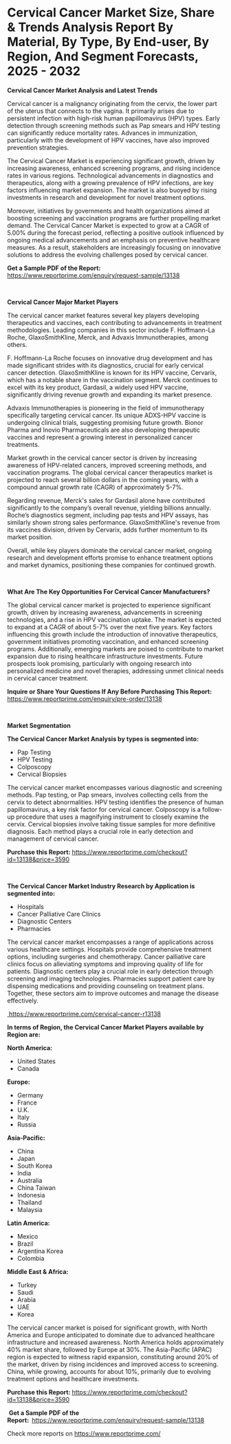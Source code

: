 <p><h1>Cervical Cancer Market Size, Share & Trends Analysis Report By Material, By Type, By End-user, By Region, And Segment Forecasts, 2025 - 2032</h1></p><p><strong>Cervical Cancer Market Analysis and Latest Trends</strong></p>
<p><p>Cervical cancer is a malignancy originating from the cervix, the lower part of the uterus that connects to the vagina. It primarily arises due to persistent infection with high-risk human papillomavirus (HPV) types. Early detection through screening methods such as Pap smears and HPV testing can significantly reduce mortality rates. Advances in immunization, particularly with the development of HPV vaccines, have also improved prevention strategies.</p><p>The Cervical Cancer Market is experiencing significant growth, driven by increasing awareness, enhanced screening programs, and rising incidence rates in various regions. Technological advancements in diagnostics and therapeutics, along with a growing prevalence of HPV infections, are key factors influencing market expansion. The market is also buoyed by rising investments in research and development for novel treatment options.</p><p>Moreover, initiatives by governments and health organizations aimed at boosting screening and vaccination programs are further propelling market demand. The Cervical Cancer Market is expected to grow at a CAGR of 5.00% during the forecast period, reflecting a positive outlook influenced by ongoing medical advancements and an emphasis on preventive healthcare measures. As a result, stakeholders are increasingly focusing on innovative solutions to address the evolving challenges posed by cervical cancer.</p></p>
<p><strong>Get a Sample PDF of the Report:&nbsp;</strong> <a href="https://www.reportprime.com/enquiry/request-sample/13138?utm_campaign=3529&utm_medium=2&utm_source=Github&utm_content=ia&utm_term=19032025&utm_id=cervical-cancer">https://www.reportprime.com/enquiry/request-sample/13138</a></p>
<p>&nbsp;</p>
<p><strong>Cervical Cancer Major Market Players</strong></p>
<p><p>The cervical cancer market features several key players developing therapeutics and vaccines, each contributing to advancements in treatment methodologies. Leading companies in this sector include F. Hoffmann-La Roche, GlaxoSmithKline, Merck, and Advaxis Immunotherapies, among others.</p><p>F. Hoffmann-La Roche focuses on innovative drug development and has made significant strides with its diagnostics, crucial for early cervical cancer detection. GlaxoSmithKline is known for its HPV vaccine, Cervarix, which has a notable share in the vaccination segment. Merck continues to excel with its key product, Gardasil, a widely used HPV vaccine, significantly driving revenue growth and expanding its market presence.</p><p>Advaxis Immunotherapies is pioneering in the field of immunotherapy specifically targeting cervical cancer. Its unique ADXS-HPV vaccine is undergoing clinical trials, suggesting promising future growth. Bionor Pharma and Inovio Pharmaceuticals are also developing therapeutic vaccines and represent a growing interest in personalized cancer treatments.</p><p>Market growth in the cervical cancer sector is driven by increasing awareness of HPV-related cancers, improved screening methods, and vaccination programs. The global cervical cancer therapeutics market is projected to reach several billion dollars in the coming years, with a compound annual growth rate (CAGR) of approximately 5-7%.</p><p>Regarding revenue, Merck's sales for Gardasil alone have contributed significantly to the company’s overall revenue, yielding billions annually. Roche’s diagnostics segment, including pap tests and HPV assays, has similarly shown strong sales performance. GlaxoSmithKline's revenue from its vaccines division, driven by Cervarix, adds further momentum to its market position.</p><p>Overall, while key players dominate the cervical cancer market, ongoing research and development efforts promise to enhance treatment options and market dynamics, positioning these companies for continued growth.</p></p>
<p>&nbsp;</p>
<p><strong>What Are The Key Opportunities For Cervical Cancer Manufacturers?</strong></p>
<p><p>The global cervical cancer market is projected to experience significant growth, driven by increasing awareness, advancements in screening technologies, and a rise in HPV vaccination uptake. The market is expected to expand at a CAGR of about 5-7% over the next five years. Key factors influencing this growth include the introduction of innovative therapeutics, government initiatives promoting vaccination, and enhanced screening programs. Additionally, emerging markets are poised to contribute to market expansion due to rising healthcare infrastructure investments. Future prospects look promising, particularly with ongoing research into personalized medicine and novel therapies, addressing unmet clinical needs in cervical cancer treatment.</p></p>
<p><strong>Inquire or Share Your Questions If Any Before Purchasing This Report:</strong> <a href="https://www.reportprime.com/enquiry/pre-order/13138?utm_campaign=3529&utm_medium=2&utm_source=Github&utm_content=ia&utm_term=19032025&utm_id=cervical-cancer">https://www.reportprime.com/enquiry/pre-order/13138</a></p>
<p>&nbsp;</p>
<p><strong>Market Segmentation</strong></p>
<p><strong>The Cervical Cancer Market Analysis by types is segmented into:</strong></p>
<p><ul><li>Pap Testing</li><li>HPV Testing</li><li>Colposcopy</li><li>Cervical Biopsies</li></ul></p>
<p><p>The cervical cancer market encompasses various diagnostic and screening methods. Pap testing, or Pap smears, involves collecting cells from the cervix to detect abnormalities. HPV testing identifies the presence of human papillomavirus, a key risk factor for cervical cancer. Colposcopy is a follow-up procedure that uses a magnifying instrument to closely examine the cervix. Cervical biopsies involve taking tissue samples for more definitive diagnosis. Each method plays a crucial role in early detection and management of cervical cancer.</p></p>
<p><strong>Purchase this Report:&nbsp;</strong><a href="https://www.reportprime.com/checkout?id=13138&price=3590&utm_campaign=3529&utm_medium=2&utm_source=Github&utm_content=ia&utm_term=19032025&utm_id=cervical-cancer">https://www.reportprime.com/checkout?id=13138&price=3590</a></p>
<p>&nbsp;</p>
<p><strong>The Cervical Cancer Market Industry Research by Application is segmented into:</strong></p>
<p><ul><li>Hospitals</li><li>Cancer Palliative Care Clinics</li><li>Diagnostic Centers</li><li>Pharmacies</li></ul></p>
<p><p>The cervical cancer market encompasses a range of applications across various healthcare settings. Hospitals provide comprehensive treatment options, including surgeries and chemotherapy. Cancer palliative care clinics focus on alleviating symptoms and improving quality of life for patients. Diagnostic centers play a crucial role in early detection through screening and imaging technologies. Pharmacies support patient care by dispensing medications and providing counseling on treatment plans. Together, these sectors aim to improve outcomes and manage the disease effectively.</p></p>
<p><a href="https://www.reportprime.com/cervical-cancer-r13138?utm_campaign=3529&utm_medium=2&utm_source=Github&utm_content=ia&utm_term=19032025&utm_id=cervical-cancer">&nbsp;https://www.reportprime.com/cervical-cancer-r13138</a></p>
<p><strong>In terms of Region, the Cervical Cancer Market Players available by Region are:</strong></p>
<p>
    <p> <strong> North America: </strong>
        <ul>
            <li>United States</li>
            <li>Canada</li>
        </ul>
        </p> 
    <p> <strong> Europe: </strong>
        <ul>
            <li>Germany</li>
            <li>France</li>
            <li>U.K.</li>
            <li>Italy</li>
            <li>Russia</li>
        </ul>
        </p> 
    <p> <strong> Asia-Pacific: </strong>
        <ul>
            <li>China</li>
            <li>Japan</li>
            <li>South Korea</li>
            <li>India</li>
            <li>Australia</li>
            <li>China Taiwan</li>
            <li>Indonesia</li>
            <li>Thailand</li>
            <li>Malaysia</li>
        </ul>
        </p> 
    <p> <strong> Latin America: </strong>
        <ul>
            <li>Mexico</li>
            <li>Brazil</li>
            <li>Argentina Korea</li>
            <li>Colombia</li>
        </ul>
        </p> 
    <p> <strong> Middle East & Africa: </strong>
        <ul>
            <li>Turkey</li>
            <li>Saudi</li>
            <li>Arabia</li>
            <li>UAE</li>
            <li>Korea</li>
        </ul>
    </p>
    </p>
<p><p>The cervical cancer market is poised for significant growth, with North America and Europe anticipated to dominate due to advanced healthcare infrastructure and increased awareness. North America holds approximately 40% market share, followed by Europe at 30%. The Asia-Pacific (APAC) region is expected to witness rapid expansion, constituting around 20% of the market, driven by rising incidences and improved access to screening. China, while growing, accounts for about 10%, primarily due to evolving treatment options and healthcare investments.</p></p>
<p><strong>Purchase this Report: </strong><a href="https://www.reportprime.com/checkout?id=13138&price=3590&utm_campaign=3529&utm_medium=2&utm_source=Github&utm_content=ia&utm_term=19032025&utm_id=cervical-cancer">https://www.reportprime.com/checkout?id=13138&price=3590</a></p>
<p>&nbsp;<strong>Get a Sample PDF of the Report:&nbsp;&nbsp;</strong><a href="https://www.reportprime.com/enquiry/request-sample/13138?utm_campaign=3529&utm_medium=2&utm_source=Github&utm_content=ia&utm_term=19032025&utm_id=cervical-cancer">https://www.reportprime.com/enquiry/request-sample/13138</a></p>
<p><strong></strong></p>
<p>Check more reports on <a href="https://www.reportprime.com/?utm_campaign=3529&utm_medium=2&utm_source=Github&utm_content=ia&utm_term=19032025&utm_id=cervical-cancer">https://www.reportprime.com/</a></p>